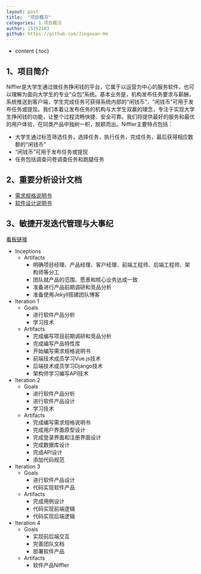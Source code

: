 ```yaml
---
layout: post
title:  "项目概况"
categories: 1.项目概况
author: 15352103
github: https://github.com/Jingxuan-He
---
```


* content
{:toc}


## 1、项目简介

Niffler是大学生通过做任务挣闲钱的平台，它属于以运营为中心的服务软件，也可以理解为面向大学生的专业“众包”系统。基本业务是，机构发布任务要求与薪酬，系统推送到客户端，学生完成任务可获得系统内部的“闲钱币”，“闲钱币”可用于发布任务或提现。我们本着让发布任务的机构与大学生双赢的理念，专注于实现大学生挣闲钱的功能，让整个过程流畅快捷、安全可靠。我们将提供最好的服务和最优的用户体验，在同类产品中独树一帜，脱颖而出。Niffler主要特点包括：

- 大学生通过标签筛选任务，选择任务，执行任务，完成任务，最后获得相应数额的“闲钱币”
- “闲钱币”可用于发布任务或提现
- 任务包括调查问卷调查任务和跑腿任务

## 2、重要分析设计文档

- [需求规格说明书](https://sysu-swsad-team.github.io/#6.%E9%9C%80%E6%B1%82%E8%A7%84%E6%A0%BC%E8%AF%B4%E6%98%8E%E4%B9%A6-ref)
- [软件设计说明书](https://sysu-swsad-team.github.io/#7.%E8%AE%BE%E8%AE%A1%E8%AF%B4%E6%98%8E%E4%B9%A6-ref)

## 3、敏捷开发迭代管理与大事纪

[看板链接](https://github.com/orgs/sysu-swsad-team/projects)

- Inceptions
	- Artifacts
		- 明确项目经理、产品经理、客户经理、前端工程师、后端工程师、架构师等分工
		- 团队就产品的范围、愿景和核心业务达成一致
		- 准备进行产品前期调研和竞品分析
		- 准备使用Jekyll搭建团队博客
- Iteration 1
	- Goals
		- 进行软件产品分析
		- 学习技术
	- Artifacts
		- 完成编写项目前期调研和竞品分析
		- 完成编写产品特性库
		- 开始编写需求规格说明书
		- 前端技术成员学习Vue.js技术
		- 后端技术成员学习Django技术
		- 架构师学习编写API技术
- Iteration 2
	- Goals
		- 进行软件产品分析
		- 进行软件产品设计
		- 学习技术
	- Artifacts
		- 完成编写需求规格说明书
		- 完成用户界面原型设计
		- 完成登录界面和注册界面设计
		- 完成数据库设计
		- 完成API设计
		- 添加代码规范
- Iteration 3
	- Goals
		- 进行软件产品设计
		- 代码实现软件产品
	- Artifacts
		- 完成用例设计
		- 代码实现前端逻辑
		- 代码实现后端逻辑
- Iteration 4
	- Goals
		- 实现前后端交互
		- 完善团队文档
		- 部署软件产品
	- Artifacts
		- 软件产品Niffler

